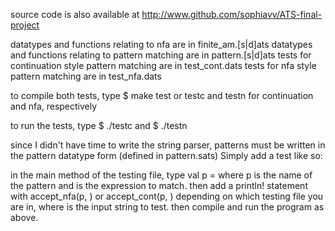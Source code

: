 
source code is also available at http://www.github.com/sophiavv/ATS-final-project

datatypes and functions relating to nfa are in finite_am.[s|d]ats
datatypes and functions relating to pattern matching are in pattern.[s|d]ats
tests for continuation style pattern matching are in test_cont.dats
tests for nfa style pattern matching are in test_nfa.dats

to compile both tests, type
$ make test
or testc and testn for continuation and nfa, respectively

to run the tests, type
$ ./testc
and
$ ./testn

since I didn't have time to write the string parser, patterns
must be written in the pattern datatype form (defined in pattern.sats)
Simply add a test like so:

in the main method of the testing file, type
val p = <pattern>
where p is the name of the pattern and <pattern> is the expression to match.
then add a println! statement with accept_nfa(p, <test>) or accept_cont(p, <test>)
depending on which testing file you are in, where <test> is the input string to test.
then compile and run the program as above.
